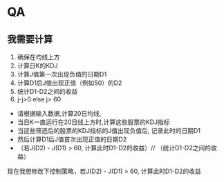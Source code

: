 # QA

## 我需要计算

1. 确保在均线上方
2. 计算日K的KDJ
3. 计算J值第一次出现负值的日期D1
4. 计算D1后J值出现正值（例如50）的D2
5. 统计D1-D2之间的收益
6. j-j>0 else j> 60

- 请根据输入数据,计算20日均线,
- 当日K一直运行在20日线上方时,计算这些股票的KDJ指标
- 当这些筛选后的股票的KDJ指标的J值出现负值后, 记录此时的日期D1
- 然后计算D1后J值首次出现正值的日期D2
- （若J(D2) - J(D1) > 60, 计算此时D1-D2的收益）// （统计D1-D2之间的收益）

现在我想修改下控制策略，若J(D2) - J(D1) > 60, 计算此时D1-D2的收益